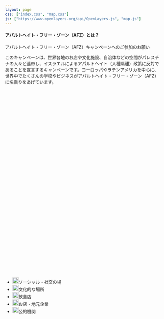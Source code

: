```yaml
---
layout: page
css: ["index.css", "map.css"]
js: ["https://www.openlayers.org/api/OpenLayers.js", "map.js"]
---
```

<script>window.OpenLayers || document.write('<script src="{{site.baseurl}}/assets/js/OpenLayers.js">\x3C/script>')</script>

<div class="row">

<h4>アパルトヘイト・フリー・ゾーン（AFZ）とは？</h4>
アパルトヘイト・フリー・ゾーン（AFZ）キャンペーンへのご参加のお願い

このキャンペーンは、世界各地のお店や文化施設、自治体などの空間がパレスチナの人々と連帯し、イスラエルによるアパルトヘイト（人種隔離）政策に反対であることを宣言するキャンペーンです。ヨーロッパやラテンアメリカを中心に、世界中でたくさんの学校やビジネスがアパルトヘイト・フリー・ゾーン（AFZ）に名乗りをあげています。

</div>

<div id="afz" style="height: 600px;"></div>

<ul id="legend">
  <li><img src="{{site.baseurl}}/assets/icons/social.png" height=20 width=20><span>ソーシャル・社交の場</span></li>
  <li><img src="{{site.baseurl}}/assets/icons/cultural.png" height=20 width=20><span>文化的な場所</span></li>
  <li><img src="{{site.baseurl}}/assets/icons/cafe.png" height=20 width=20><span>飲食店</span></li>
  <li><img src="{{site.baseurl}}/assets/icons/shop.png" height=20 width=20><span>お店・地元企業</span></li>
  <li><img src="{{site.baseurl}}/assets/icons/place.png" height=20 width=20><span>公的機関</span></li>
</ul>
